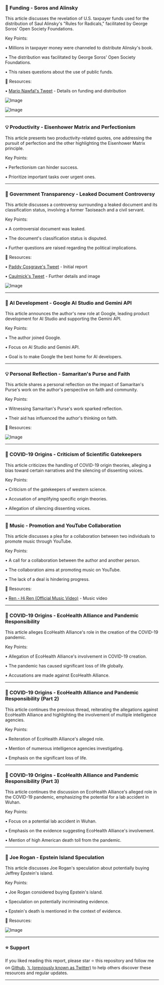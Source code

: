 ### 🤖 Funding - Soros and Alinsky

This article discusses the revelation of U.S. taxpayer funds used for the distribution of Saul Alinsky's "Rules for Radicals," facilitated by George Soros' Open Society Foundations.

Key Points:

• Millions in taxpayer money were channeled to distribute Alinsky's book.

• The distribution was facilitated by George Soros' Open Society Foundations.

• This raises questions about the use of public funds.


🔗 Resources:

• [Mario Nawfal's Tweet](https://x.com/MarioNawfal/status/1901211847434322222) - Details on funding and distribution

![Image](https://pbs.twimg.com/ext_tw_video_thumb/1901210756533633024/pu/img/KAG_G-7OswlTTlxV.jpg)

![Image](https://pbs.twimg.com/ext_tw_video_thumb/1900847243764396034/pu/img/FXJj454YMjOyl6ah?format=jpg&name=240x240)


---
### 💡  Productivity - Eisenhower Matrix and Perfectionism

This article presents two productivity-related quotes, one addressing the pursuit of perfection and the other highlighting the Eisenhower Matrix principle.

Key Points:

•  Perfectionism can hinder success.

•  Prioritize important tasks over urgent ones.


---
### 🤖  Government Transparency - Leaked Document Controversy

This article discusses a controversy surrounding a leaked document and its classification status, involving a former Taoiseach and a civil servant.

Key Points:

• A controversial document was leaked.

• The document's classification status is disputed.

• Further questions are raised regarding the political implications.


🔗 Resources:

• [Paddy Cosgrave's Tweet](https://x.com/paddycosgrave) - Initial report

• [Caulmick's Tweet](https://x.com/caulmick/status/1901166763561124091) - Further details and image

![Image](https://pbs.twimg.com/media/GmJNFwxXgAArzrF?format=jpg&name=small)


---
### 🤖 AI Development - Google AI Studio and Gemini API

This article announces the author's new role at Google, leading product development for AI Studio and supporting the Gemini API.

Key Points:

•  The author joined Google.

•  Focus on AI Studio and Gemini API.

•  Goal is to make Google the best home for AI developers.


---
### 💡 Personal Reflection - Samaritan's Purse and Faith

This article shares a personal reflection on the impact of Samaritan's Purse's work on the author's perspective on faith and community.

Key Points:

• Witnessing Samaritan's Purse's work sparked reflection.

• Their aid has influenced the author's thinking on faith.


🔗 Resources:

![Image](https://pbs.twimg.com/ext_tw_video_thumb/1893372515256266752/pu/img/jWmOuQTTLOt8jzQC.jpg)


---
### 🤖  COVID-19 Origins - Criticism of Scientific Gatekeepers

This article criticizes the handling of COVID-19 origin theories, alleging a bias toward certain narratives and the silencing of dissenting voices.

Key Points:

• Criticism of the gatekeepers of western science.

• Accusation of amplifying specific origin theories.

• Allegation of silencing dissenting voices.


---
### 🚀 Music -  Promotion and YouTube Collaboration

This article discusses a plea for a collaboration between two individuals to promote music through YouTube.


Key Points:

• A call for a collaboration between the author and another person.

• The collaboration aims at promoting music on YouTube.

•  The lack of a deal is hindering progress.


🔗 Resources:

• [Ren - Hi Ren (Official Music Video)](https://youtu.be/s_nc1IVoMxc?si=VJ2blZWdEluNuR_X) - Music video

---
### 🤖 COVID-19 Origins - EcoHealth Alliance and Pandemic Responsibility

This article alleges EcoHealth Alliance's role in the creation of the COVID-19 pandemic.

Key Points:

• Allegation of EcoHealth Alliance's involvement in COVID-19 creation.

•  The pandemic has caused significant loss of life globally.

•  Accusations are made against EcoHealth Alliance.

---
### 🤖 COVID-19 Origins - EcoHealth Alliance and Pandemic Responsibility (Part 2)

This article continues the previous thread, reiterating the allegations against EcoHealth Alliance and highlighting the involvement of multiple intelligence agencies.

Key Points:

•  Reiteration of EcoHealth Alliance's alleged role.

•  Mention of numerous intelligence agencies investigating.

•  Emphasis on the significant loss of life.


---
### 🤖 COVID-19 Origins - EcoHealth Alliance and Pandemic Responsibility (Part 3)

This article continues the discussion on EcoHealth Alliance's alleged role in the COVID-19 pandemic, emphasizing the potential for a lab accident in Wuhan.

Key Points:

•  Focus on a potential lab accident in Wuhan.

•  Emphasis on the evidence suggesting EcoHealth Alliance's involvement.

•  Mention of high American death toll from the pandemic.

---
### 🤖 Joe Rogan - Epstein Island Speculation

This article discusses Joe Rogan's speculation about potentially buying Jeffrey Epstein's island.

Key Points:

• Joe Rogan considered buying Epstein's island.

•  Speculation on potentially incriminating evidence.

• Epstein's death is mentioned in the context of evidence.


🔗 Resources:

![Image](https://pbs.twimg.com/ext_tw_video_thumb/1900859761697976320/pu/img/q6AxvqpKSg7VZpYh.jpg)


---

### ⭐️ Support

If you liked reading this report, please star ⭐️ this repository and follow me on [Github](https://github.com/Drix10), [𝕏 (previously known as Twitter)](https://x.com/DRIX_10_) to help others discover these resources and regular updates.

---